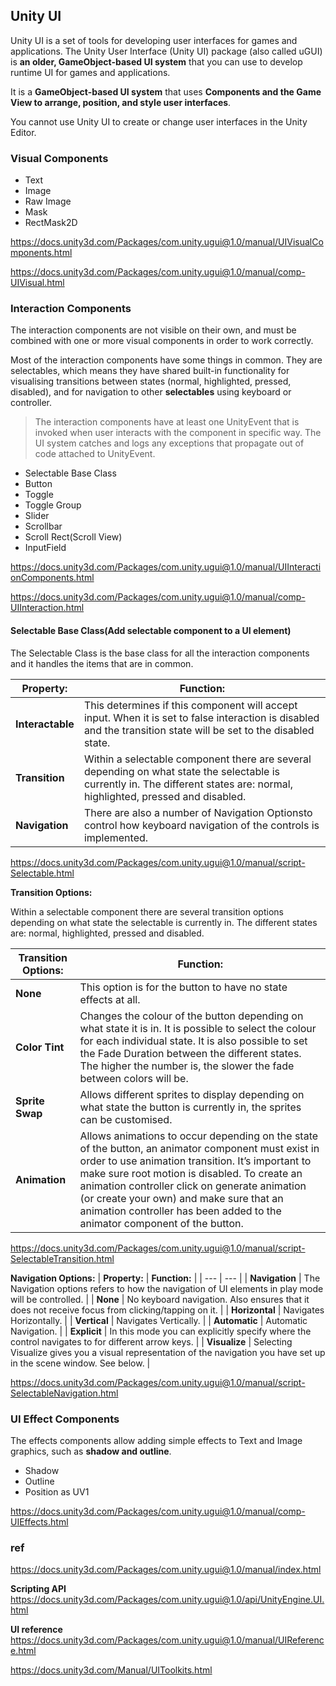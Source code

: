 ## Unity UI

Unity UI is a set of tools for developing user interfaces for games and applications. The Unity User Interface (Unity UI) package (also called uGUI) is **an older, GameObject-based UI system** that you can use to develop runtime UI for games and applications. 

It is a **GameObject-based UI system** that uses **Components and the Game View to arrange, position, and style user interfaces**. 

You cannot use Unity UI to create or change user interfaces in the Unity Editor.


### Visual Components
- Text
- Image
- Raw Image
- Mask
- RectMask2D

https://docs.unity3d.com/Packages/com.unity.ugui@1.0/manual/UIVisualComponents.html

https://docs.unity3d.com/Packages/com.unity.ugui@1.0/manual/comp-UIVisual.html


### Interaction Components
The interaction components are not visible on their own, and must be combined with one or more visual components in order to work correctly.

Most of the interaction components have some things in common. They are selectables, which means they have shared built-in functionality for visualising transitions between states (normal, highlighted, pressed, disabled), and for navigation to other **selectables** using keyboard or controller. 

> The interaction components have at least one UnityEvent that is invoked when user interacts with the component in specific way. The UI system catches and logs any exceptions that propagate out of code attached to UnityEvent.

- Selectable Base Class
- Button
- Toggle
- Toggle Group
- Slider
- Scrollbar
- Scroll Rect(Scroll View)
- InputField

https://docs.unity3d.com/Packages/com.unity.ugui@1.0/manual/UIInteractionComponents.html

https://docs.unity3d.com/Packages/com.unity.ugui@1.0/manual/comp-UIInteraction.html

#### Selectable Base Class(Add selectable component to a UI element)
The Selectable Class is the base class for all the interaction components and it handles the items that are in common.

| **Property:** | **Function:** |
| --- | --- |
| **Interactable** | This determines if this component will accept input. When it is set to false interaction is disabled and the transition state will be set to the disabled state. |
| **Transition** | Within a selectable component there are several depending on what state the selectable is currently in. The different states are: normal, highlighted, pressed and disabled. |
| **Navigation** | There are also a number of Navigation Optionsto control how keyboard navigation of the controls is implemented. |

https://docs.unity3d.com/Packages/com.unity.ugui@1.0/manual/script-Selectable.html

**Transition Options:**

Within a selectable component there are several transition options depending on what state the selectable is currently in. The different states are: normal, highlighted, pressed and disabled.

| **Transition Options:** | **Function:** |
| --- | --- |
| **None** | This option is for the button to have no state effects at all. |
| **Color Tint** | Changes the colour of the button depending on what state it is in. It is possible to select the colour for each individual state. It is also possible to set the Fade Duration between the different states. The higher the number is, the slower the fade between colors will be. |
| **Sprite Swap** | Allows different sprites to display depending on what state the button is currently in, the sprites can be customised. |
| **Animation** | Allows animations to occur depending on the state of the button, an animator component must exist in order to use animation transition. It’s important to make sure root motion is disabled. To create an animation controller click on generate animation (or create your own) and make sure that an animation controller has been added to the animator component of the button. |

https://docs.unity3d.com/Packages/com.unity.ugui@1.0/manual/script-SelectableTransition.html


**Navigation Options:**
| **Property:** | **Function:** |
| --- | --- |
| **Navigation** | The Navigation options refers to how the navigation of UI elements in play mode will be controlled. |
| **None** | No keyboard navigation. Also ensures that it does not receive focus from clicking/tapping on it. |
| **Horizontal** | Navigates Horizontally. |
| **Vertical** | Navigates Vertically. |
| **Automatic** | Automatic Navigation. |
| **Explicit** | In this mode you can explicitly specify where the control navigates to for different arrow keys. |
| **Visualize** | Selecting Visualize gives you a visual representation of the navigation you have set up in the scene window. See below. |


https://docs.unity3d.com/Packages/com.unity.ugui@1.0/manual/script-SelectableNavigation.html



### UI Effect Components

The effects components allow adding simple effects to Text and Image graphics, such as **shadow and outline**.

 - Shadow
 - Outline
 - Position as UV1


https://docs.unity3d.com/Packages/com.unity.ugui@1.0/manual/comp-UIEffects.html

### ref
https://docs.unity3d.com/Packages/com.unity.ugui@1.0/manual/index.html

**Scripting API** \
https://docs.unity3d.com/Packages/com.unity.ugui@1.0/api/UnityEngine.UI.html

**UI reference** \
https://docs.unity3d.com/Packages/com.unity.ugui@1.0/manual/UIReference.html

https://docs.unity3d.com/Manual/UIToolkits.html
